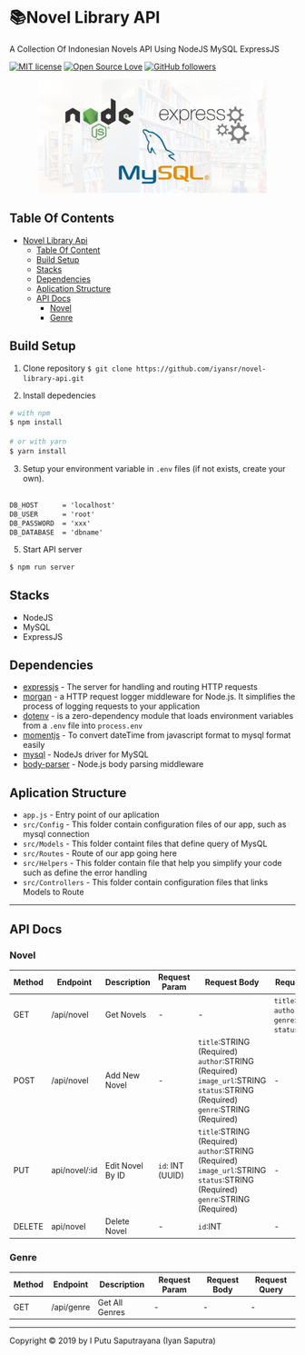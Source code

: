# 📚Novel Library API

A Collection Of Indonesian Novels API Using NodeJS MySQL ExpressJS

[![MIT license](http://img.shields.io/badge/license-MIT-brightgreen.svg)](http://opensource.org/licenses/MIT)
[![Open Source Love](https://badges.frapsoft.com/os/v1/open-source.svg?v=102)](https://github.com/ellerbrock/open-source-badge/)
[![GitHub followers](https://img.shields.io/github/followers/iyansr?style=social)](https://github.com/iyansr?tab=followers)

<p align="center">
  <a href="https://nodejs.org/">
    <img title="Restful API" height='200' src="https://raw.githubusercontent.com/iyansr/novel-library-api/master/img.jpg">
  </a>
</p>

## Table Of Contents

- [Novel Library Api](#novel-library-api)
  - [Table Of Content](#table-of-content)
  - [Build Setup](#build-setup)
  - [Stacks](#stacks)
  - [Dependencies](#dependencies)
  - [Aplication Structure](#aplication-Structure)
  - [API Docs](#api-docs)
    - [Novel](#novel)
    - [Genre](#genre)

## Build Setup

1. Clone repository
   `$ git clone https://github.com/iyansr/novel-library-api.git`

2. Install depedencies

```bash
# with npm
$ npm install

# or with yarn
$ yarn install
```

3. Setup your environment variable in `.env` files (if not exists, create your own).

```env

DB_HOST      = 'localhost'
DB_USER      = 'root'
DB_PASSWORD  = 'xxx'
DB_DATABASE  = 'dbname'

```

5. Start API server

```bash
$ npm run server
```

## Stacks

- NodeJS
- MySQL
- ExpressJS

## Dependencies

- [expressjs](https://www.npmjs.com/package/express) - The server for handling and routing HTTP requests
- [morgan](https://www.npmjs.com/package/morgan) - a HTTP request logger middleware for Node.js. It simplifies the process of logging requests to your application
- [dotenv](https://www.npmjs.com/package/dotenv) - is a zero-dependency module that loads environment variables from a `.env` file into `process.env`
- [momentjs](https://www.npmjs.com/package/moment) - To convert dateTime from javascript format to mysql format easily
- [mysql](https://www.npmjs.com/package/mysql) - NodeJs driver for MySQL
- [body-parser](https://www.npmjs.com/package/body-parser) - Node.js body parsing middleware

## Aplication Structure

- `app.js` - Entry point of our aplication
- `src/Config` - This folder contain configuration files of our app, such as mysql connection
- `src/Models` - This folder containt files that define query of MysQL
- `src/Routes` - Route of our app going here
- `src/Helpers` - This folder contain file that help you simplify your code such as define the error handling
- `src/Controllers` - This folder contain configuration files that links Models to Route

---

## API Docs

### **Novel**

| Method | Endpoint      | Description      | Request Param    | Request Body                                                                                                                 | Request Query                                                    |
| ------ | ------------- | ---------------- | ---------------- | ---------------------------------------------------------------------------------------------------------------------------- | ---------------------------------------------------------------- |
| GET    | /api/novel    | Get Novels       | -                | -                                                                                                                            | `title`:STRING `author`:STRING `genre`: INTEGER `status`:INTEGER |
| POST   | /api/novel    | Add New Novel    | -                | `title`:STRING (Required) `author`:STRING (Required) `image_url`:STRING `status`:STRING (Required) `genre`:STRING (Required) | -                                                                |
| PUT    | api/novel/:id | Edit Novel By ID | `id`: INT (UUID) | `title`:STRING (Required) `author`:STRING (Required) `image_url`:STRING `status`:STRING (Required) `genre`:STRING (Required) | -                                                                |
| DELETE | api/novel     | Delete Novel     | -                | `id`:INT                                                                                                                     | -                                                                |

### **Genre**

| Method | Endpoint   | Description    | Request Param | Request Body | Request Query |
| ------ | ---------- | -------------- | ------------- | ------------ | ------------- |
| GET    | /api/genre | Get All Genres | -             | -            | -             |

---

Copyright © 2019 by I Putu Saputrayana (Iyan Saputra)

